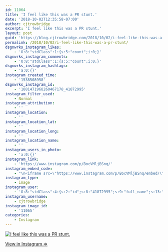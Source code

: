 ```yaml
---
id: 11064
title: 'I feel like this was a PR stunt.'
date: '2018-10-02T12:35:58-07:00'
author: cjtrowbridge
excerpt: 'I feel like this was a PR stunt.'
layout: post
guid: 'https://blog.cjtrowbridge.com/2018/10/02/i-feel-like-this-was-a-pr-stunt/'
permalink: /2018/10/02/i-feel-like-this-was-a-pr-stunt/
dsgnwrks_instagram_likes:
    - 'O:8:"stdClass":1:{s:5:"count";i:0;}'
dsgnwrks_instagram_comments:
    - 'O:8:"stdClass":1:{s:5:"count";i:0;}'
dsgnwrks_instagram_hashtags:
    - 'a:0:{}'
instagram_created_time:
    - '1538508958'
dsgnwrks_instagram_id:
    - '1881471968260467178_41872995'
instagram_filter_used:
    - Normal
instagram_attribution:
    - ''
instagram_location:
    - ''
instagram_location_lat:
    - ''
instagram_location_long:
    - ''
instagram_location_name:
    - ''
instagram_users_in_photo:
    - 'a:0:{}'
instagram_link:
    - 'https://www.instagram.com/p/BocVMljBSnq/'
instagram_embed_code:
    - "\n<iframe src=\"https://www.instagram.com/p/BocVMljBSnq/embed/\" width=\"612\" height=\"710\" frameborder=\"0\" scrolling=\"no\" allowtransparency=\"true\" class=\"insta-image-embed\"></iframe>\n"
instagram_type:
    - image
instagram_user:
    - 'O:8:"stdClass":4:{s:2:"id";s:8:"41872995";s:9:"full_name";s:13:"CJ Trowbridge";s:15:"profile_picture";s:141:"https://scontent.cdninstagram.com/vp/f84f0a6bdeca4ac376593587c3ce821c/5C56ED1C/t51.2885-19/s150x150/13724650_1188772791164794_142557231_a.jpg";s:8:"username";s:12:"cjtrowbridge";}'
instagram_username:
    - cjtrowbridge
instagram_image_id:
    - '11065'
categories:
    - Instagram
---
```


[![I feel like this was a PR stunt.](https://blog.cjtrowbridge.com/wp-content/uploads/2018/10/1538508958-1-1.jpg)](https://www.instagram.com/p/BocVMljBSnq/)

[View in Instagram ⇒](https://www.instagram.com/p/BocVMljBSnq/)